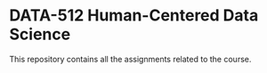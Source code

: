 # DATA-512 Human-Centered Data Science

This repository contains all the assignments related to the course.
